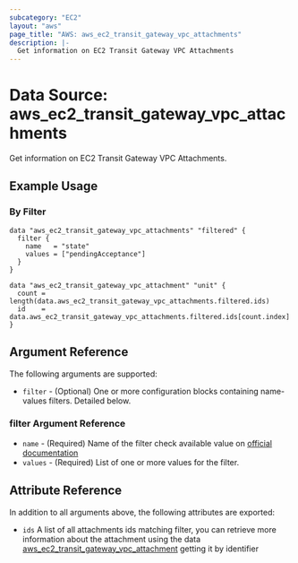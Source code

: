 ```yaml
---
subcategory: "EC2"
layout: "aws"
page_title: "AWS: aws_ec2_transit_gateway_vpc_attachments"
description: |-
  Get information on EC2 Transit Gateway VPC Attachments
---
```


# Data Source: aws_ec2_transit_gateway_vpc_attachments

Get information on EC2 Transit Gateway VPC Attachments.

## Example Usage

### By Filter

```hcl
data "aws_ec2_transit_gateway_vpc_attachments" "filtered" {
  filter {
    name   = "state"
    values = ["pendingAcceptance"]
  }
}

data "aws_ec2_transit_gateway_vpc_attachment" "unit" {
  count = length(data.aws_ec2_transit_gateway_vpc_attachments.filtered.ids)
  id    = data.aws_ec2_transit_gateway_vpc_attachments.filtered.ids[count.index]
}
```

## Argument Reference

The following arguments are supported:

* `filter` - (Optional) One or more configuration blocks containing name-values filters. Detailed below.

### filter Argument Reference

* `name` - (Required) Name of the filter check available value on [official documentation][1]
* `values` - (Required) List of one or more values for the filter.

## Attribute Reference

In addition to all arguments above, the following attributes are exported:

* `ids` A list of all attachments ids matching filter, you can retrieve more information about the attachment using the data [aws_ec2_transit_gateway_vpc_attachment][2] getting it by identifier

[1]: https://docs.aws.amazon.com/AWSEC2/latest/APIReference/API_DescribeTransitGatewayVpcAttachments.html 
[2]: https://www.terraform.io/docs/providers/aws/d/ec2_transit_gateway_vpc_attachment.html
